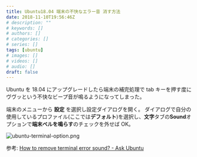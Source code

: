 ```yaml
---
title: Ubuntu18.04 端末の不快なエラー音 消す方法
date: 2018-11-10T19:56:46Z
# description: ""
# keywords: []
# authors: []
# categories: []
# series: []
tags: [ubuntu]
# images: []
# videos: []
# audio: []
draft: false
---
```


Ubuntu を 18.04 にアップグレードしたら端末の補完処理で tab キーを押す度にヴヴッという不快なビープ音が鳴るようになってしまった。

端末のメニューから **設定** を選択し設定ダイアログを開く。
ダイアログで自分の使用しているプロファイル(ここでは**デフォルト**)を選択し、**文字**タブの**Sound**オプションで**端末ベルを鳴らす**のチェックを外せば OK。

![ubuntu-terminal-option.png](https://qiita-image-store.s3.amazonaws.com/0/85594/2052ef63-a59e-69c3-3ee0-6e5f08172799.png)

参考: [How to remove terminal error sound? - Ask Ubuntu](https://askubuntu.com/questions/275760/how-to-remove-terminal-error-sound/275765#275765)
